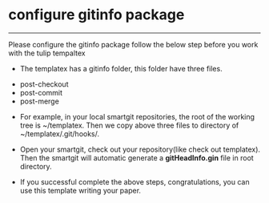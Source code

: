 
# configure gitinfo package

------------------
Please configure the gitinfo package follow the below step before you work with the tulip tempaltex

- The templatex has a gitinfo folder, this folder have three files.
 *  post-checkout
 *  post-commit
 *  post-merge

-  For example, in your local smartgit repositories, the root of the working tree is ~/templatex. Then we copy above three files to directory of ~/templatex/.git/hooks/.

- Open your smartgit, check out your repository(like check out templatex). Then the smartgit will automatic generate a **gitHeadInfo.gin** file in root directory.


- If you successful complete the above steps, congratulations, you can use this template writing your paper.










